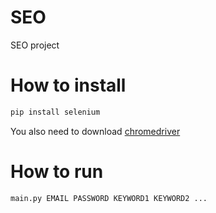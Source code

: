 # SEO
SEO project

# How to install 

```bash
pip install selenium
```
You also need to download [chromedriver](https://sites.google.com/chromium.org/driver/)


# How to run 
```bash
main.py EMAIL PASSWORD KEYWORD1 KEYWORD2 ...
```
